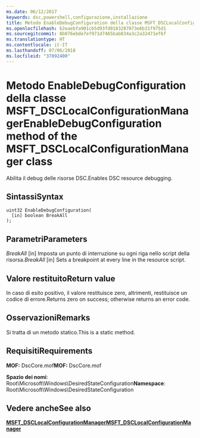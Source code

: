 ```yaml
---
ms.date: 06/12/2017
keywords: dsc,powershell,configurazione,installazione
title: Metodo EnableDebugConfiguration della classe MSFT_DSCLocalConfigurationManager
ms.openlocfilehash: b2eaebfa901cb5d93fd0183287073e6b31f975d1
ms.sourcegitcommit: 8b076ebde7ef971d7465bab834a3c2a32471ef6f
ms.translationtype: HT
ms.contentlocale: it-IT
ms.lasthandoff: 07/06/2018
ms.locfileid: "37892400"
---
```

# <a name="enabledebugconfiguration-method-of-the-msftdsclocalconfigurationmanager-class"></a><span data-ttu-id="22f75-103">Metodo EnableDebugConfiguration della classe MSFT_DSCLocalConfigurationManager</span><span class="sxs-lookup"><span data-stu-id="22f75-103">EnableDebugConfiguration method of the MSFT_DSCLocalConfigurationManager class</span></span>

<span data-ttu-id="22f75-104">Abilita il debug delle risorse DSC.</span><span class="sxs-lookup"><span data-stu-id="22f75-104">Enables DSC resource debugging.</span></span>

## <a name="syntax"></a><span data-ttu-id="22f75-105">Sintassi</span><span class="sxs-lookup"><span data-stu-id="22f75-105">Syntax</span></span>

```mof
uint32 EnableDebugConfiguration(
  [in] boolean BreakAll
);
```

## <a name="parameters"></a><span data-ttu-id="22f75-106">Parametri</span><span class="sxs-lookup"><span data-stu-id="22f75-106">Parameters</span></span>

<span data-ttu-id="22f75-107">*BreakAll* \[in\] Imposta un punto di interruzione su ogni riga nello script della risorsa.</span><span class="sxs-lookup"><span data-stu-id="22f75-107">*BreakAll* \[in\] Sets a breakpoint at every line in the resource script.</span></span>

## <a name="return-value"></a><span data-ttu-id="22f75-108">Valore restituito</span><span class="sxs-lookup"><span data-stu-id="22f75-108">Return value</span></span>

<span data-ttu-id="22f75-109">In caso di esito positivo, il valore restituisce zero, altrimenti, restituisce un codice di errore.</span><span class="sxs-lookup"><span data-stu-id="22f75-109">Returns zero on success; otherwise returns an error code.</span></span>

## <a name="remarks"></a><span data-ttu-id="22f75-110">Osservazioni</span><span class="sxs-lookup"><span data-stu-id="22f75-110">Remarks</span></span>

<span data-ttu-id="22f75-111">Si tratta di un metodo statico.</span><span class="sxs-lookup"><span data-stu-id="22f75-111">This is a static method.</span></span>

## <a name="requirements"></a><span data-ttu-id="22f75-112">Requisiti</span><span class="sxs-lookup"><span data-stu-id="22f75-112">Requirements</span></span>

<span data-ttu-id="22f75-113">**MOF:** DscCore.mof</span><span class="sxs-lookup"><span data-stu-id="22f75-113">**MOF:** DscCore.mof</span></span>

<span data-ttu-id="22f75-114">**Spazio dei nomi**: Root\Microsoft\Windows\DesiredStateConfiguration</span><span class="sxs-lookup"><span data-stu-id="22f75-114">**Namespace**: Root\Microsoft\Windows\DesiredStateConfiguration</span></span>

## <a name="see-also"></a><span data-ttu-id="22f75-115">Vedere anche</span><span class="sxs-lookup"><span data-stu-id="22f75-115">See also</span></span>

[<span data-ttu-id="22f75-116">**MSFT_DSCLocalConfigurationManager**</span><span class="sxs-lookup"><span data-stu-id="22f75-116">**MSFT_DSCLocalConfigurationManager**</span></span>](msft-dsclocalconfigurationmanager.md)